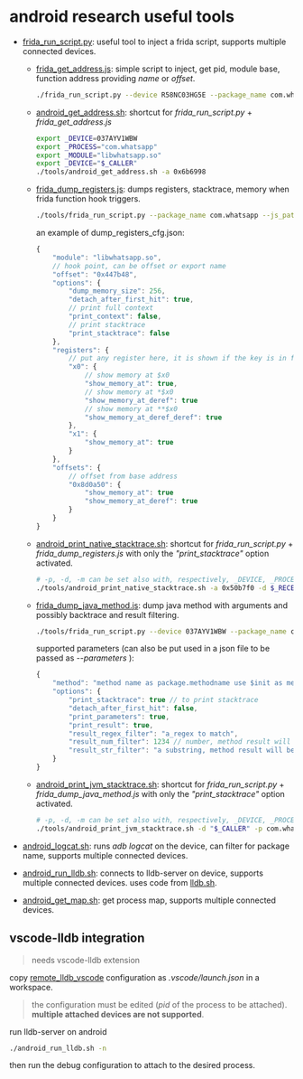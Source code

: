 # android research useful tools

- [frida_run_script.py](./frida_run_script.py): useful tool to inject a frida script, supports multiple connected devices.

  - [frida_get_address.js](./frida_get_address.js): simple script to inject, get pid, module base, function address providing *name* or *offset*.
  
    ~~~bash
    ./frida_run_script.py --device R58NC03HG5E --package_name com.whatsapp --js_path ./frida_get_address.js --parameters '{"module": "libwhatsapp.so", "offset": "0x48d198"}'
    ~~~
  
  - [android_get_address.sh](./android_get_address.sh): shortcut for *frida_run_script.py* + *frida_get_address.js*

    ~~~bash
    export _DEVICE=037AYV1WBW
    export _PROCESS="com.whatsapp"
    export _MODULE="libwhatsapp.so"
    export _DEVICE="$_CALLER"
    ./tools/android_get_address.sh -a 0x6b6998 
    ~~~

  - [frida_dump_registers.js](./frida_dump_registers.js): dumps registers, stacktrace, memory when frida function hook triggers.
  
    ~~~bash
    ./tools/frida_run_script.py --package_name com.whatsapp --js_path ./tools/frida_dump_registers.js --parameters ./tools/dump_registers_cfg.json --device $_CALLER
    ~~~

    an example of dump_registers_cfg.json:

    ~~~js
    {
        "module": "libwhatsapp.so",
        // hook point, can be offset or export name
        "offset": "0x447b48",
        "options": {
            "dump_memory_size": 256,
            "detach_after_first_hit": true,
            // print full context
            "print_context": false,
            // print stacktrace
            "print_stacktrace": false
        },
        "registers": {
            // put any register here, it is shown if the key is in frida this.context
            "x0": {
                // show memory at $x0
                "show_memory_at": true,
                // show memory at *$x0
                "show_memory_at_deref": true
                // show memory at **$x0
                "show_memory_at_deref_deref": true
            },
            "x1": {
                "show_memory_at": true
            }
        },
        "offsets": {
            // offset from base address
            "0x8d0a50": {
                "show_memory_at": true
                "show_memory_at_deref": true
            }
        }
    }    
    ~~~

  - [android_print_native_stacktrace.sh](./android_print_native_stacktrace.sh): shortcut for *frida_run_script.py* + *frida_dump_registers.js* with only the *"print_stacktrace"* option activated.
    
    ~~~bash
    # -p, -d, -m can be set also with, respectively, _DEVICE, _PROCESS, _MODULE environment variables
    ./tools/android_print_native_stacktrace.sh -a 0x50b7f0 -d $_RECEIVER -p com.whatsapp -m libwhatsapp.so
    ~~~

  - [frida_dump_java_method.js](./frida_dump_java_method.js): dump java method with arguments and possibly backtrace and result filtering.

    ~~~bash
    ./tools/frida_run_script.py --device 037AYV1WBW --package_name com.whatsapp --js_path ./tools/frida_dump_java_method.js --parameters '{"method": "com.whatsapp.protocol.VoipStanzaChildNode.toProtocolTreeNode", "options": {"result_regex_filter": "^<offer", "print_parameters": true, "print_result": true, "print_stacktrace": true } }'
    ~~~

    supported parameters (can also be put used in a json file to be passed as *--parameters* ):

    ~~~js
    {
        "method": "method name as package.methodname use $init as methodname for constructor",
        "options": {
            "print_stacktrace": true // to print stacktrace
            "detach_after_first_hit": false,
            "print_parameters": true,
            "print_result": true,
            "result_regex_filter": "a_regex to match",
            "result_num_filter": 1234 // number, method result will be converted to string and compared,
            "result_str_filter": "a substring, method result will be lowercased and indexOf() called on it"
        }
    }
    ~~~

  - [android_print_jvm_stacktrace.sh](./android_print_jvm_stacktrace.sh): shortcut for *frida_run_script.py* + *frida_dump_java_method.js* with only the *"print_stacktrace"* option activated.
    
    ~~~bash
    # -p, -d, -m can be set also with, respectively, _DEVICE, _PROCESS, _MODULE environment variables
    ./tools/android_print_jvm_stacktrace.sh -d "$_CALLER" -p com.whatsapp -m com.whatsapp.protocol.VoipStanzaChildNode.toProtocolTreeNode
    ~~~

- [android_logcat.sh](./adb_logcat.py): runs *adb logcat* on the device, can filter for package name, supports multiple connected devices.

- [android_run_lldb.sh](./android_run_lldb.sh): connects to lldb-server on device, supports multiple connected devices. uses code from [lldb.sh](https://github.com/ihnorton/lldb.sh).

- [android_get_map.sh](./android_get_map.sh): get process map, supports multiple connected devices.

## vscode-lldb integration

> needs vscode-lldb extension

copy [remote_lldb_vscode](./remote_lldb_vscode.json) configuration as *.vscode/launch.json* in a workspace.

> the configuration must be edited (*pid* of the process to be attached). **multiple attached devices are not supported**.

run lldb-server on android

~~~bash
./android_run_lldb.sh -n
~~~

then run the debug configuration to attach to the desired process.
